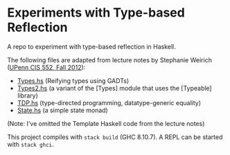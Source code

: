 # Experiments with Type-based Reflection

A repo to experiment with type-based reflection in Haskell. 

The following files are adapted from lecture notes by Stephanie Weirich ([UPenn CIS 552, Fall 2012](https://www.seas.upenn.edu/~cis5520/12fa/schedule.html)):
- [Types.hs](./src/Types.hs) (Reifying types using GADTs)
- [Types2.hs](./src/Types2.hs) (a variant of the [Types] module that uses the [Typeable] library)
- [TDP.hs](./src/TDP.hs) (type-directed programming, datatype-generic equality)
- [State.hs](./src/State.hs) (a simple state monad)

(Note: I've omitted the Template Haskell code from the lecture notes)

This project compiles with `stack build` (GHC 8.10.7). A REPL can be started with `stack ghci`.
